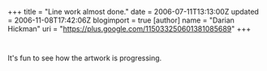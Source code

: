 +++
title = "Line work almost done."
date = 2006-07-11T13:13:00Z
updated = 2006-11-08T17:42:06Z
blogimport = true 
[author]
	name = "Darian Hickman"
	uri = "https://plus.google.com/115033250601381085689"
+++

<a onblur="try {parent.deselectBloggerImageGracefully();} catch(e) {}" href="http://www.villagethegame.com/uploaded_images/cover" jun="" jpg=""><img style="margin: 0px auto 10px; display: block; text-align: center; cursor: pointer;" src="http://www.villagethegame.com/uploaded_images/cover" jun="" jpg="" alt="" border="0" /></a><br />It's fun to see how the artwork is progressing.

